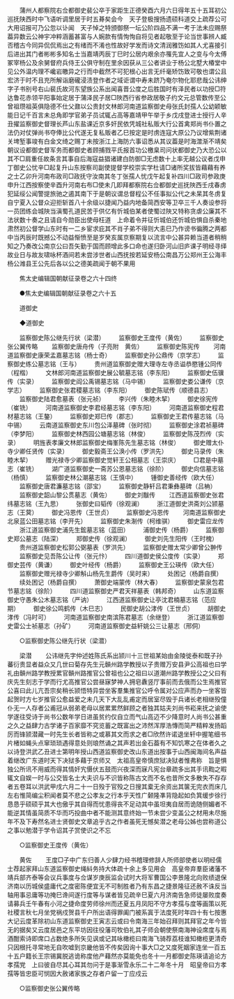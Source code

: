 <!-- { "loadSidebar": true } -->
　　蒲州人都察院右佥都御史裴公卒于家距生正德癸酉六月六日得年五十五耳初公巡抚陕西时中飞语听调里居于时五朞矣会今　天子登极搜扬遗硕科道交上疏荐公可大用诏报可乃公忽以讣闻　天子悼之特颁御祭一坛公阶四品不满一考于法未应赐祭葢异数云公神宇冲粹涵蓄甚富与人婉款有情恂恂自将见者起敬至于论当世事辨人臧否稽古今同异侃侃焉出之有绪而不淆也性故好学发而诗文清润雅饬如其人尤喜接引后进出其门者彬彬多知名士当嘉靖丙辰丁巳时公居内艰余亦罹先宜人之变与今太傅冢宰杨公及余舅督府兵侍王公俱守制在里余因获从三公者讲业于杨公北墅大椿堂中见公外温内理不巉岩皦异之行而中截然不可犯根心出言无纤毫矫饬致可敬也谓公且宏济于时不且充所解诣磨礲浸渍登作者之域讵谓中寿未跻乃奄尔物化耶悲哉公讳绅字子书别号右山裴氏故河东望族公系出闻喜晋公度之后胜国时有泽民者以功授□符达鲁花赤领平阳事始定居于蒲泽民子居□陜西行省参政居敬子约文元总管数传至公曾祖瓒祖英俱隐德不仕父鼐以公贵封文林郎河南道监察御史母张氏封孺人公幼颖敏能日记千百言未总角即学官弟子员试辄占高等嘉靖甲午举于乡戊戌登进士授行人辛丑擢监察御史督理长芦山东盐课近京多奸民依凭城社私贩大行公首禽郑尚书仆置之法仍对仗弹尚书夺俸比公代遂无复私贩者乙巳按定是时虏连寇大原公乃议增紫荆诸关埤堑事竣有白金文绮之赐丁未按浙江上海防六事诏悉从其议葢是时海澨渐不靖矣朝议设都御史督军务而都御史者顾捕戮平氏报首功公檄臬司问状都御史乃大恐公以其不□肩重任故条言其事自后海寇益猖诸建白防御□无虑数十上率无越公议者戊申丁御史公忧辛□起复升山东按察司副使提督学校崇实学杜请□诸所奖拔皆藉藉有养之士乙卯升河南布政司□政抚守汝南其冬丁张孺人忧戊午起复补四川□政司参政庚申升江西按察使辛酉升河南右布□使未几即拜都察院右佥都御史巡抚陜西壬戌春虏犯延绥公闻警提旅驰之遏其南下于是朝议谓总督程公不任事拟公代之未杲其冬虏复自宁夏入公督众迎拒斩首八十余级以捷闻乃益内地备简西安等卫卒三千人奏设参将一员团练会城陜当滇蜀孔道民苦于供亿有忻城伯某者使蜀过陜又特称贪虐公廉其不法状数十奏之且请自今勋臣出使母枉道　上命着令并征忻城伯还忻城伯惧自杀秦地肃然初公督学山东时有一二乡宦求庇其不肖子弟不得则大恚巳乃作谤书徧腾之两都中当丙辰时既撼公不动益惭愤至是岁癸亥属京察期复以流言中公甚异赖当道者稍稍知之乃奏改公南京公曰吾矢勤于国而顾增此多口命也遂归卧河山旧庐课子明经寻绎故业日与故友啸咏杯酒间若未尝涉世者山西抚按若延安杨公南昌万公郑州王公海丰杨公潍县王公先后各以公之德美疏闻于朝不果用 

　　焦太史编辑国朝献征录卷之六十四终 

　　●焦太史编辑国朝献征录卷之六十五 

　　道御史 

　　◆道御史 

　　监察御史陈公继先行状（梁潜） 
　　监察御史王度传（黄佐） 
　　监察御史张公翼传略 
　　监察御史唐舟传（子亮附　黄佐） 
　　监察御史陈宪传 
　　河南道监察御史康荣孟嘉墓志铭（杨士奇） 
　　监察御史孙公鼎传（京学志） 
　　监察御史练公墓志铭（王与） 
　　贵州道监察御史赠大理寺左寺丞谥恭愍锺公同传（程楷） 
　　文林郎河南道监察御史展公毓墓志铭（李东阳） 
　　监察御史伍骥传（实录） 
　　监察御史阎公禹锡墓志铭（马中锡） 
　　监察御史娄公谦传（京学志） 
　　监察御史张君稷墓志铭（李东阳） 
　　御史陈珷传（顺德县志） 
　　监察御史陆君愈墓表（张元祯） 
　　李兴传（朱睦木挈） 
　　御史徐宪传（崔铣） 
　　河南道监察御史李君经墓志铭（李东阳） 
　　河南道监察御史程君材墓志铭（王鏊） 
　　监察御史郑巳传（郡志） 
　　监察御史王君传墓志铭（马中锡） 
　　云南道监察御史东川包公泽墓碑（张时彻） 
　　监察御史涂君祯墓碑（李梦阳） 
　　监察御史林西园公塘墓志铭（林俊） 
　　监察御史陈茂烈传（实录） 
　　明旌表孝廉文林郎监察御史梅峯陈先生墓志铭（林俊） 
　　御史赠太仆寺少卿任贤传（实录） 
　　御史毅斋王公涣小传（罗洪先） 
　　御史马录传（朱睦木挈） 
　　赠光禄寺少卿监察御史觉轩王公相墓志（王崇庆） 
　　□君是中墓志（崔铣） 
　　湖广道监察御史一斋苏公恩墓志铭（徐阶） 
　　御史向信墓志铭（杨慎） 
　　监察御史林公潮墓志铭（王慎中） 
　　锺御史善经传（欧大任） 
　　监察御史唐君濂墓志铭（邵宝） 
　　监察御史静轩吕君秉彝墓碑（吕柟） 
　　监察御史韶山黎公贯墓志（黄佐） 
　　御史刘黻传 
　　江西道监察御史张君纬墓志铭（王九思） 
　　张御史曰韬传（徐观澜） 
　　浙江道御史洪斋刘公颕墓志（王蓂） 
　　御史冯恩传（王世贞） 
　　监察御史冯恩传 
　　河南道监察御史北泉蓝公田墓志铭（李开先） 
　　监察御史朱淛传（柯维骐） 
　　御史雷应龙传 
　　浙江道监察御史浦先生鋐墓志铭（蓝田） 
　　浦御史传（杨爵） 
　　监察御史郑公墓志（陆深） 
　　郑御史传（徐观澜） 
　　御史刘先生阳传（王时槐） 
　　贵州道监察御史松郭公弼墓表（罗洪先） 
　　监察御史赠太常少卿曾公翀传 
　　监察御史见吾陈公让传（张元忭） 
　　四川道御史侯公度传（实录） 
　　郑御史芸传（黄谦） 
　　御史叶经传（杨爵） 
　　监察御史王公瑛传（欧大任） 
　　监察御史赠光禄寺少卿斛山杨先生爵传（吴时来） 
　　处困记（杨爵自撰） 
　　续处困记（杨爵自撰） 
　　萧御史端蒙传（林大春） 
　　监察御史蒙泉包君节墓志铭（徐阶） 
　　四川道监察御史严君天祥墓表（韩邦奇） 
　　山东道监察御史守愚朱公木墓志铭（严讷） 
　　江西道监察御史让亭沈君楠墓志铭（范应期） 
　　御史徐公鸣鹤传（木巳志） 
　　民御史胡公涍传（王世贞） 
　　胡御史涍传（冯时可） 
　　河南道监察御史南滨陈君墓志（余继登） 
　　浙江道监察御史雷公士祯墓志（孙矿） 
　　河南道监察御史益轩姚公三让墓志（邢侗） 

　　○监察御史陈公继先行状（梁潜） 

　　梁潜 
　　公讳继先字仲述姓陈氏系出颕川十三世祖某始由金陵徙泰和既子孙蕃衍贵显者益众又几世曰菊存先生元贑州路学教授以子贵赠万安县尹公高祖也曰学礼由贑州路学教授累官贑州路推官公曾祖也公之祖曰以道潮州路学教授公之父曰有庆先生刻志于学而行尤高推官公尝昼寐梦神人拥皂纛竖厅事前而去俄而公生焉推官公喜曰此儿亢吾宗矣稍长颕悟特异尝坐客羣集推官公呼令属对公应声而办一坐客皆起贺时方七岁推官公愈益爱之未几天下大乱乱甫定而居室尽毁于兵诸长老相继殁僮仆无一人存者公甫冠从弱弟老母以居累累然鲜顾之者独其姑夫刘尚书崧来抚之谕使学遂往受诗于尚书公数年学日进虽贫约仅自立而气山高迈不少降意时人尚书公甚重之久之益肆力古学诸子百家靡不究览蓄之既富出之沛然浑厚浩慱而简严精粹发扬蹈厉而锋颕潜藏一时先生长者皆称之或慕其文而求之者□欣然许诺退坐轩中握笔细书片楮如蝇头点窜琐琐遇得意处则琅然诵之其声若出金石葢有不知饥寒之在体者久之以诗登洪武乙丑进士第明年授山西道监察御史改山东道出按事于山西闽海间名声益着继改广东道时天下决狱多藉于京师又　太祖高皇帝慎庶狱决狱者惟弗称　旨是惧独公所讯不用威而得其情奸宄慑伏五鼓而兴夜深而寐凡宪台章疏多出其手讯鞫之暇辄文自娱一时与公交皆名士大夫识与不识皆称陈古文而不名也昔所文多散失不存存者五卷耳以洪武甲戌六月二十一日殁于官殁之日搜其槖无余资出其箧无完衣而床几左右惟简编尘积闻者莫不悲之公孝友之行本乎天性广颡隆凖背隐起如负箕缓步徐行恳恳乎硕硕乎其大也傲乎其自得而忧患得丧不足动其中虽坦夷自居而诡随侧媚者不能逆其情虽简质不华而巧投曲中者不能测其意终始一节未尝少变盖公之材用未尽施年不及下寿然名进士贤御史文章追乎古之作者虽死无憾矣潜之老母公姊也尝称道公之事以勉潜于学令诏其子赏使识之不忘 

　　○监察御史王度传（黄佐） 

　　黄佐 
　　王度□子中广东归善人少肆力经书稽理修辞人所师部使者以明经儒士荐起家拜山东道监察御史绳紏务持大体疏十余上多见用会　高皇帝弃羣臣诸藩不靖兵部齐泰等会议兵事度与佥谋岁庚辰监会试时大将军曹国公李景隆北向败绩退保济南以历城侯盛庸代之度密陈便宜无不可制胜者乃有东昌之捷景隆征还赦不诛反当轴用事忌庸等功掩巳谗间遂行度等与谋者皆见疏辛巳夏六月济南告急师徒屡败度奏请募兵壬午春有小河之捷命度劳师徐州而还夏五月凤阳不守方孝孺与度等画策以死社稷言秋七月坐党祸戍贺县千户所出语得罪阖门被系寘于法度死时年四十有七按惠大记云度革除初山东道监察御史王寅志云或曰令南海三年始召拜则其拜官之年今皆无的据矣又云度居邑之东平坊因往役藩司牧伯礼其子师会朝使祭南海神设席度与焉酒酣索诗即席口占数绝多所矢见讽或记其咏橄榄曰南海飞骑荐荔枝谁知橄榄更清奇只因根托寻常地无自吹嘘到京畿他皆不传矣因询十事大□之又度死姻家连坐一百五十五户籍长王宗锡冀脱逃诡称度他产藉然亦莫能免也冬十一月都御史陈瑛请追论方孝孺党　上曰彼自尽其心耳其勿问于是事渐雪永乐二十二年冬十月　昭皇帝曰方孝孺等皆忠臣可悯因大赦诸家族之存者户留一丁应戍云 

　　○监察御史张公翼传略 


